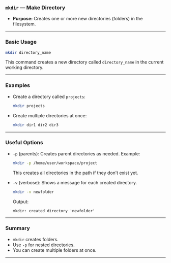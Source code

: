 ### `mkdir` — Make Directory

* **Purpose:** Creates one or more new directories (folders) in the filesystem.

---

### Basic Usage

```bash
mkdir directory_name
```

This command creates a new directory called `directory_name` in the current working directory.

---

### Examples

* Create a directory called `projects`:

  ```bash
  mkdir projects
  ```

* Create multiple directories at once:

  ```bash
  mkdir dir1 dir2 dir3
  ```

---

### Useful Options

* `-p` (parents): Creates parent directories as needed.
  Example:

  ```bash
  mkdir -p /home/user/workspace/project
  ```

  This creates all directories in the path if they don’t exist yet.

* `-v` (verbose): Shows a message for each created directory.

  ```bash
  mkdir -v newfolder
  ```

  Output:

  ```
  mkdir: created directory 'newfolder'
  ```

---

### Summary

* `mkdir` creates folders.
* Use `-p` for nested directories.
* You can create multiple folders at once.

---
 